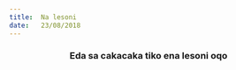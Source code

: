 ```yaml
---
title:  Na lesoni
date:   23/08/2018
---
```


### <center>Eda sa cakacaka tiko ena lesoni oqo</center>
